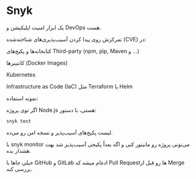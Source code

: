 # Snyk 

یک ابزار امنیت اپلیکیشن و DevOps هست.

تمرکزش روی پیدا کردن آسیب‌پذیری‌های شناخته‌شده (CVE) در:

کتابخانه‌ها و پکیج‌های Third-party (npm, pip, Maven و …)

کانتینرها (Docker Images)

Kubernetes

Infrastructure as Code (IaC) مثل Terraform یا Helm

نمونه استفاده:

اگر توی پروژه Node.js هستی، با دستور:
```
snyk test
```

لیست پکیج‌های آسیب‌پذیر و نسخه امن رو می‌ده.

با snyk monitor می‌تونی پروژه رو مانیتور کنی و اگه بعداً پکیجی آسیب‌پذیر شد بهت هشدار بده.

خیلی جاها با GitHub و GitLab ادغام میشه که Pull Requestها رو قبل از Merge بررسی کنه.
